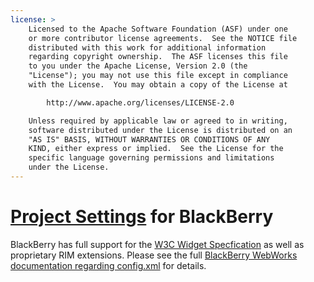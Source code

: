 ```yaml
---
license: >
    Licensed to the Apache Software Foundation (ASF) under one
    or more contributor license agreements.  See the NOTICE file
    distributed with this work for additional information
    regarding copyright ownership.  The ASF licenses this file
    to you under the Apache License, Version 2.0 (the
    "License"); you may not use this file except in compliance
    with the License.  You may obtain a copy of the License at

        http://www.apache.org/licenses/LICENSE-2.0

    Unless required by applicable law or agreed to in writing,
    software distributed under the License is distributed on an
    "AS IS" BASIS, WITHOUT WARRANTIES OR CONDITIONS OF ANY
    KIND, either express or implied.  See the License for the
    specific language governing permissions and limitations
    under the License.
---
```


<a href="../index.html">Project Settings</a> for BlackBerry 
===================================

BlackBerry has full support for the [W3C Widget Specfication](http://www.w3.org/TR/widgets/) as well as proprietary RIM extensions. Please see the full [BlackBerry WebWorks documentation regarding config.xml](https://developer.blackberry.com/html5/documentation/working_with_config_xml_file_1866970_11.html) for details. 
